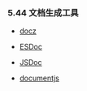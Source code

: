 ### 5.44 文档生成工具

+ [docz](https://www.docz.site/)

+ [ESDoc](https://github.com/esdoc/esdoc)

+ [JSDoc](http://usejsdoc.org/)

+ [documentjs](https://documentjs.com/)

